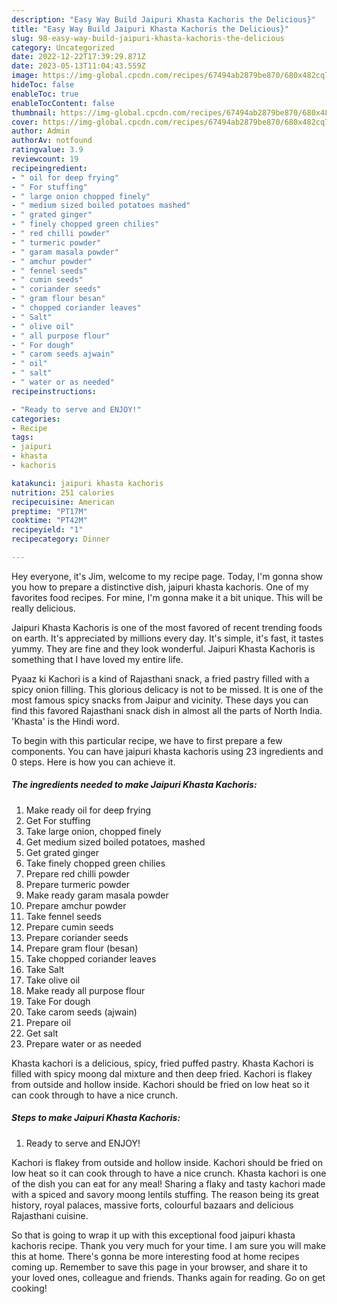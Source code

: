 ```yaml
---
description: "Easy Way Build Jaipuri Khasta Kachoris the Delicious}"
title: "Easy Way Build Jaipuri Khasta Kachoris the Delicious}"
slug: 98-easy-way-build-jaipuri-khasta-kachoris-the-delicious
category: Uncategorized
date: 2022-12-22T17:39:29.871Z
date: 2023-05-13T11:04:43.559Z
image: https://img-global.cpcdn.com/recipes/67494ab2879be870/680x482cq70/jaipuri-khasta-kachoris-recipe-main-photo.jpg
hideToc: false
enableToc: true
enableTocContent: false
thumbnail: https://img-global.cpcdn.com/recipes/67494ab2879be870/680x482cq70/jaipuri-khasta-kachoris-recipe-main-photo.jpg
cover: https://img-global.cpcdn.com/recipes/67494ab2879be870/680x482cq70/jaipuri-khasta-kachoris-recipe-main-photo.jpg
author: Admin
authorAv: notfound
ratingvalue: 3.9
reviewcount: 19
recipeingredient:
- " oil for deep frying"
- " For stuffing"
- " large onion chopped finely"
- " medium sized boiled potatoes mashed"
- " grated ginger"
- " finely chopped green chilies"
- " red chilli powder"
- " turmeric powder"
- " garam masala powder"
- " amchur powder"
- " fennel seeds"
- " cumin seeds"
- " coriander seeds"
- " gram flour besan"
- " chopped coriander leaves"
- " Salt"
- " olive oil"
- " all purpose flour"
- " For dough"
- " carom seeds ajwain"
- " oil"
- " salt"
- " water or as needed"
recipeinstructions:

- "Ready to serve and ENJOY!"
categories:
- Recipe
tags:
- jaipuri
- khasta
- kachoris

katakunci: jaipuri khasta kachoris 
nutrition: 251 calories
recipecuisine: American
preptime: "PT17M"
cooktime: "PT42M"
recipeyield: "1"
recipecategory: Dinner

---
```



Hey everyone, it's Jim, welcome to my recipe page. Today, I'm gonna show you how to prepare a distinctive dish, jaipuri khasta kachoris. One of my favorites food recipes. For mine, I'm gonna make it a bit unique. This will be really delicious.

Jaipuri Khasta Kachoris is one of the most favored of recent trending foods on earth. It's appreciated by millions every day. It's simple, it's fast, it tastes yummy. They are fine and they look wonderful. Jaipuri Khasta Kachoris is something that I have loved my entire life.

Pyaaz ki Kachori is a kind of Rajasthani snack, a fried pastry filled with a spicy onion filling. This glorious delicacy is not to be missed. It is one of the most famous spicy snacks from Jaipur and vicinity. These days you can find this favored Rajasthani snack dish in almost all the parts of North India. &#39;Khasta&#39; is the Hindi word.


To begin with this particular recipe, we have to first prepare a few components. You can have jaipuri khasta kachoris using 23 ingredients and 0 steps. Here is how you can achieve it.

<!--inarticleads1-->

##### The ingredients needed to make Jaipuri Khasta Kachoris:

1. Make ready  oil for deep frying
1. Get  For stuffing
1. Take  large onion, chopped finely
1. Get  medium sized boiled potatoes, mashed
1. Get  grated ginger
1. Take  finely chopped green chilies
1. Prepare  red chilli powder
1. Prepare  turmeric powder
1. Make ready  garam masala powder
1. Prepare  amchur powder
1. Take  fennel seeds
1. Prepare  cumin seeds
1. Prepare  coriander seeds
1. Prepare  gram flour (besan)
1. Take  chopped coriander leaves
1. Take  Salt
1. Take  olive oil
1. Make ready  all purpose flour
1. Take  For dough
1. Take  carom seeds (ajwain)
1. Prepare  oil
1. Get  salt
1. Prepare  water or as needed


Khasta kachori is a delicious, spicy, fried puffed pastry. Khasta Kachori is filled with spicy moong dal mixture and then deep fried. Kachori is flakey from outside and hollow inside. Kachori should be fried on low heat so it can cook through to have a nice crunch. 

<!--inarticleads2-->

##### Steps to make Jaipuri Khasta Kachoris:


1. Ready to serve and ENJOY!

Kachori is flakey from outside and hollow inside. Kachori should be fried on low heat so it can cook through to have a nice crunch. Khasta kachori is one of the dish you can eat for any meal! Sharing a flaky and tasty kachori made with a spiced and savory moong lentils stuffing. The reason being its great history, royal palaces, massive forts, colourful bazaars and delicious Rajasthani cuisine. 

So that is going to wrap it up with this exceptional food jaipuri khasta kachoris recipe. Thank you very much for your time. I am sure you will make this at home. There's gonna be more interesting food at home recipes coming up. Remember to save this page in your browser, and share it to your loved ones, colleague and friends. Thanks again for reading. Go on get cooking!
